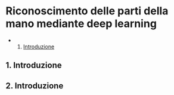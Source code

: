 
# Riconoscimento delle parti della mano mediante deep learning

<!-- vscode-markdown-toc -->
* 1. [Introduzione](#Introduzione)

<!-- vscode-markdown-toc-config
	numbering=true
	autoSave=true
	/vscode-markdown-toc-config -->
<!-- /vscode-markdown-toc -->


##  1. <a name='Introduzione'></a>Introduzione
##  2. <a name='Introduzione'></a>Introduzione